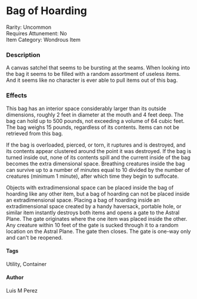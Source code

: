 # Bag of Hoarding
Rarity: Uncommon\
Requires Attunement: No\
Item Category: Wondrous Item

### Description
A canvas satchel that seems to be bursting at the seams.
When looking into the bag it seems to be filled with a random assortment of useless items.
And it seems like no character is ever able to pull items out of this bag.

### Effects
This bag has an interior space considerably larger than its outside dimensions, roughly 2 feet in diameter at the mouth and 4 feet deep.
The bag can hold up to 500 pounds, not exceeding a volume of 64 cubic feet.
The bag weighs 15 pounds, regardless of its contents.
Items can not be retrieved from this bag.

If the bag is overloaded, pierced, or torn, it ruptures and is destroyed, and its contents appear clustered around the point it was destroyed.
If the bag is turned inside out, none of its contents spill and the current inside of the bag becomes the extra dimensional space.
Breathing creatures inside the bag can survive up to a number of minutes equal to 10 divided by the number of creatures (minimum 1 minute), after which time they begin to suffocate.

Objects with extradimensional space can be placed inside the bag of hoarding like any other item, but a bag of hoarding can not be placed inside an extradimensional space.
Placing a bag of hoarding inside an extradimensional space created by a handy haversack, portable hole, or similar item instantly destroys both items and opens a gate to the Astral Plane.
The gate originates where the one item was placed inside the other.
Any creature within 10 feet of the gate is sucked through it to a random location on the Astral Plane. The gate then closes.
The gate is one-way only and can't be reopened.

#### Tags
Utility, Container

#### Author
Luis M Perez

